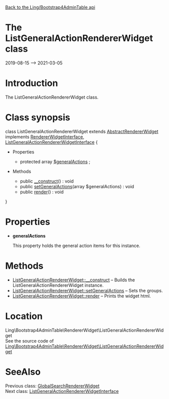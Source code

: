 [Back to the Ling/Bootstrap4AdminTable api](https://github.com/lingtalfi/Bootstrap4AdminTable/blob/master/doc/api/Ling/Bootstrap4AdminTable.md)



The ListGeneralActionRendererWidget class
================
2019-08-15 --> 2021-03-05






Introduction
============

The ListGeneralActionRendererWidget class.



Class synopsis
==============


class <span class="pl-k">ListGeneralActionRendererWidget</span> extends [AbstractRendererWidget](https://github.com/lingtalfi/Bootstrap4AdminTable/blob/master/doc/api/Ling/Bootstrap4AdminTable/RendererWidget/AbstractRendererWidget.md) implements [RendererWidgetInterface](https://github.com/lingtalfi/Bootstrap4AdminTable/blob/master/doc/api/Ling/Bootstrap4AdminTable/RendererWidget/RendererWidgetInterface.md), [ListGeneralActionRendererWidgetInterface](https://github.com/lingtalfi/Bootstrap4AdminTable/blob/master/doc/api/Ling/Bootstrap4AdminTable/RendererWidget/ListGeneralActionRendererWidgetInterface.md) {

- Properties
    - protected array [$generalActions](#property-generalActions) ;

- Methods
    - public [__construct](https://github.com/lingtalfi/Bootstrap4AdminTable/blob/master/doc/api/Ling/Bootstrap4AdminTable/RendererWidget/ListGeneralActionRendererWidget/__construct.md)() : void
    - public [setGeneralActions](https://github.com/lingtalfi/Bootstrap4AdminTable/blob/master/doc/api/Ling/Bootstrap4AdminTable/RendererWidget/ListGeneralActionRendererWidget/setGeneralActions.md)(array $generalActions) : void
    - public [render](https://github.com/lingtalfi/Bootstrap4AdminTable/blob/master/doc/api/Ling/Bootstrap4AdminTable/RendererWidget/ListGeneralActionRendererWidget/render.md)() : void

}




Properties
=============

- <span id="property-generalActions"><b>generalActions</b></span>

    This property holds the general action items for this instance.
    
    



Methods
==============

- [ListGeneralActionRendererWidget::__construct](https://github.com/lingtalfi/Bootstrap4AdminTable/blob/master/doc/api/Ling/Bootstrap4AdminTable/RendererWidget/ListGeneralActionRendererWidget/__construct.md) &ndash; Builds the ListGeneralActionRendererWidget instance.
- [ListGeneralActionRendererWidget::setGeneralActions](https://github.com/lingtalfi/Bootstrap4AdminTable/blob/master/doc/api/Ling/Bootstrap4AdminTable/RendererWidget/ListGeneralActionRendererWidget/setGeneralActions.md) &ndash; Sets the groups.
- [ListGeneralActionRendererWidget::render](https://github.com/lingtalfi/Bootstrap4AdminTable/blob/master/doc/api/Ling/Bootstrap4AdminTable/RendererWidget/ListGeneralActionRendererWidget/render.md) &ndash; Prints the widget html.





Location
=============
Ling\Bootstrap4AdminTable\RendererWidget\ListGeneralActionRendererWidget<br>
See the source code of [Ling\Bootstrap4AdminTable\RendererWidget\ListGeneralActionRendererWidget](https://github.com/lingtalfi/Bootstrap4AdminTable/blob/master/RendererWidget/ListGeneralActionRendererWidget.php)



SeeAlso
==============
Previous class: [GlobalSearchRendererWidget](https://github.com/lingtalfi/Bootstrap4AdminTable/blob/master/doc/api/Ling/Bootstrap4AdminTable/RendererWidget/GlobalSearchRendererWidget.md)<br>Next class: [ListGeneralActionRendererWidgetInterface](https://github.com/lingtalfi/Bootstrap4AdminTable/blob/master/doc/api/Ling/Bootstrap4AdminTable/RendererWidget/ListGeneralActionRendererWidgetInterface.md)<br>
